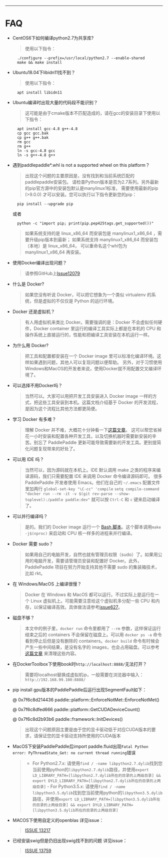 ***
<a name="FAQ"></a>        
# **FAQ**
- CentOS6下如何编译python2.7为共享库? 
	
	> 使用以下指令：
	
		./configure --prefix=/usr/local/python2.7 --enable-shared   
		make && make install   

<!--TODO please add more F&Q parts here-->

- Ubuntu18.04下libidn11找不到？
	
	> 使用以下指令：
	
		apt install libidn11   

- Ubuntu编译时出现大量的代码段不能识别？
	
	> 这可能是由于cmake版本不匹配造成的，请在gcc的安装目录下使用以下指令：
		
		apt install gcc-4.8 g++-4.8
		cp gcc gcc.bak
		cp g++ g++.bak
		rm gcc
		rm g++
		ln -s gcc-4.8 gcc
		ln -s g++-4.8 g++
        



- 遇到paddlepaddle*.whl is not a supported wheel on this platform？
	
	> 出现这个问题的主要原因是，没有找到和当前系统匹配的paddlepaddle安装包。 请检查Python版本是否为2.7系列。另外最新的pip官方源中的安装包默认是manylinux1标准， 需要使用最新的pip (>9.0.0) 才可以安装。您可以执行以下指令更新您的pip：     
	
		pip install --upgrade pip 
	或者     
		
		python -c "import pip; print(pip.pep425tags.get_supported())"    

	> 如果系统支持的是 linux_x86_64 而安装包是 manylinux1_x86_64 ，需要升级pip版本到最新； 如果系统支持 manylinux1_x86_64 而安装包	 （本地）是 linux_x86_64， 可以重命名这个whl包为 manylinux1_x86_64 再安装。

- 使用Docker编译出现问题？
	
	> 请参照GitHub上[Issue12079](https://github.com/PaddlePaddle/Paddle/issues/12079)

- 什么是 Docker?

  	> 如果您没有听说 Docker，可以把它想象为一个类似 virtualenv 的系统，但是虚拟的不仅仅是 Python 的运行环境。

- Docker 还是虚拟机？

  	> 有人用虚拟机来类比 Docker。需要强调的是：Docker 不会虚拟任何硬件，Docker container 里运行的编译工具实际上都是在本机的 CPU 和操作系统上直接运行的，性能和把编译工具安装在本机运行一样。

- 为什么用 Docker?

  	> 把工具和配置都安装在一个 Docker image 里可以标准化编译环境。这样如果遇到问题，其他人可以复现问题以便帮助。
	另外，对于习惯使用Windows和MacOS的开发者来说，使用Docker就不用配置交叉编译环境了。

- 可以选择不用Docker吗？

  	> 当然可以。大家可以用把开发工具安装进入 Docker image 一样的方式，把这些工具安装到本机。这篇文档介绍基于 Docker 的开发流程，是因为这个流程比其他方法都更简便。

- 学习 Docker 有多难？

  	> 理解 Docker 并不难，大概花十分钟看一下[这篇文章](https://zhuanlan.zhihu.com/p/19902938)。
  	  这可以帮您省掉花一小时安装和配置各种开发工具，以及切换机器时需要新安装的辛苦。别忘了 PaddlePaddle 更新可能导致需要新的开发工具。更别提简化问题复现带来的好处了。

- 可以用 IDE 吗？

  	> 当然可以，因为源码就在本机上。IDE 默认调用 make 之类的程序来编译源码，我们只需要配置 IDE 来调用 Docker 命令编译源码即可。
	  很多 PaddlePaddle 开发者使用 Emacs。他们在自己的 `~/.emacs` 配置文件里加两行
	  `global-set-key "\C-cc" 'compile`
      `setq compile-command "docker run --rm -it -v $(git rev-parse --show-toplevel):/paddle paddle:dev"`
	  就可以按 `Ctrl-C` 和 `c` 键来启动编译了。

- 可以并行编译吗？

  	> 是的。我们的 Docker image 运行一个 [Bash 脚本](https://github.com/PaddlePaddle/Paddle/blob/develop/paddle/paddle/scripts/paddle_build.sh)。这个脚本调用`make -j$(nproc)` 来启动和 CPU 核一样多的进程来并行编译。

- Docker 需要 sudo？

  	> 如果用自己的电脑开发，自然也就有管理员权限（sudo）了。如果用公用的电脑开发，需要请管理员安装和配置好 Docker。此外，PaddlePaddle 项目在努力开始支持其他不需要 sudo 的集装箱技术，比如 rkt。

- 在 Windows/MacOS 上编译很慢？

  	> Docker 在 Windows 和 MacOS 都可以运行。不过实际上是运行在一个 Linux 虚拟机上。可能需要注意给这个虚拟机多分配一些 CPU 和内存，以保证编译高效。具体做法请参考[issue627](https://github.com/PaddlePaddle/Paddle/issues/627)。

- 磁盘不够？

  	> 本文中的例子里，`docker run` 命令里都用了 `--rm` 参数，这样保证运行结束之后的 containers 不会保留在磁盘上。可以用 `docker ps -a` 命令看到停止后但是没有删除的 containers。`docker build` 命令有时候会产生一些中间结果，是没有名字的 images，也会占用磁盘。可以参考 [这篇文章](https://zaiste.net/posts/removing_docker_containers) 来清理这些内容。

- 在DockerToolbox下使用book时`http://localhost:8888/`无法打开？
	
   	> 需要将localhost替换成虚拟机ip，一般需要在浏览器中输入：`http://192.168.99.100:8888/`

- pip install gpu版本的PaddlePaddle后运行出现SegmentFault如下：
   
  	 @ 0x7f6c8d214436 paddle::platform::EnforceNotMet::EnforceNotMet()
	 
   	 @ 0x7f6c8dfed666 paddle::platform::GetCUDADeviceCount() 
	 
  	 @ 0x7f6c8d2b93b6 paddle::framework::InitDevices()
   
   
   	> 出现这个问题原因主要是由于您的显卡驱动低于对应CUDA版本的要求，请保证您的显卡驱动支持所使用的CUDA版本
   

<a name="MACPRO"></a>    

- MacOS下安装PaddlePaddle后import paddle.fluid出现`Fatal Python error: PyThreadState_Get: no current thread running`错误 

	> - For Python2.7.x: 请使用`find / -name libpython2.7.dylib`找到您当前使用python的`libpython2.7.dylib`路径，并使用`export LD_LIBRARY_PATH=[libpython2.7.dylib所在的目录的上两级目录] && export DYLD_LIBRARY_PATH=[libpython2.7.dylib所在的目录的上两级目录]`
	  - For Python3.5.x: 请使用`find / -name libpython3.5.dylib`找到您当前使用python的`libpython3.5.dylib`路径，并使用`export LD_LIBRARY_PATH=[libpython3.5.dylib所在的目录的上两级目录] && export DYLD_LIBRARY_PATH=[libpython3.5.dylib所在的目录的上两级目录]`

<a name="OPENBLAS"></a>

- MACOS下使用自定义的openblas 详见issue：
  
  	> [ISSUE 13217](https://github.com/PaddlePaddle/Paddle/issues/13721)

- 已经安装swig但是仍旧出现swig找不到的问题 详见issue：
	
	>  [ISSUE 13759](https://github.com/PaddlePaddle/Paddle/issues/13759)

